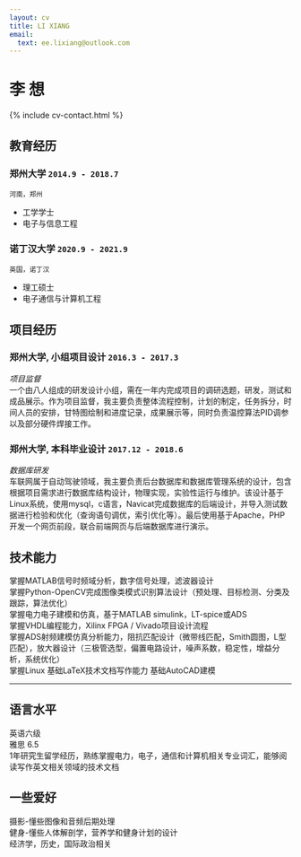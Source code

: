 ```yaml
---
layout: cv
title: LI XIANG
email:
  text: ee.lixiang@outlook.com
---
```


# **李** **想**

<!--
include contact information from the front matter
Supported arguments:
    - homepage: url, text
    - phone
    - email
-->

{% include cv-contact.html %}

## 教育经历

### **郑州大学** `2014.9 - 2018.7`

```
河南，郑州
```

- 工学学士
- 电子与信息工程

### **诺丁汉大学** `2020.9 - 2021.9`

```
英国，诺丁汉
```

- 理工硕士
- 电子通信与计算机工程


## 项目经历

### **郑州大学, 小组项目设计** `2016.3 - 2017.3`

_项目监督_<br>
一个由八人组成的研发设计小组，需在一年内完成项目的调研选题，研发，测试和成品展示。作为项目监督，我主要负责整体流程控制，计划的制定，任务拆分，时间人员的安排，甘特图绘制和进度记录，成果展示等，同时负责温控算法PID调参以及部分硬件焊接工作。

### **郑州大学, 本科毕业设计** `2017.12 - 2018.6`
_数据库研发_<br>
车联网属于自动驾驶领域，我主要负责后台数据库和数据库管理系统的设计，包含根据项目需求进行数据库结构设计，物理实现，实验性运行与维护。该设计基于Linux系统，使用mysql，c语言，Navicat完成数据库的后端设计，并导入测试数据进行检验和优化（查询语句调优，索引优化等）。最后使用基于Apache，PHP开发一个网页前段，联合前端网页与后端数据库进行演示。

## 技术能力

掌握MATLAB信号时频域分析，数字信号处理，滤波器设计 <br>
掌握Python-OpenCV完成图像类模式识别算法设计（预处理、目标检测、分类及跟踪，算法优化） <br>
掌握电力电子建模和仿真，基于MATLAB simulink，LT-spice或ADS <br>
掌握VHDL编程能力，Xilinx FPGA / Vivado项目设计流程 <br>
掌握ADS射频建模仿真分析能力，阻抗匹配设计（微带线匹配，Smith圆图，L型匹配），放大器设计（三极管选型，偏置电路设计，噪声系数，稳定性，增益分析，系统优化） <br>
掌握Linux
基础LaTeX技术文档写作能力
基础AutoCAD建模 <br>

---

## 语言水平

英语六级 <br>
雅思 6.5 <br>
1年研究生留学经历，熟练掌握电力，电子，通信和计算机相关专业词汇，能够阅读写作英文相关领域的技术文档<br>

## 一些爱好

摄影-懂些图像和音频后期处理 <br>
健身-懂些人体解剖学，营养学和健身计划的设计 <br>
经济学，历史，国际政治相关 <br>


<!-- ### Footer

Last updated: May 2013 -->
